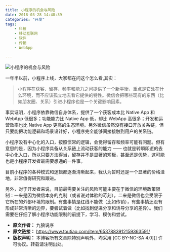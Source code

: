 ```yaml
---
title: 小程序的机会与风险
date: 2018-03-28 14:48:39
categories: "开发"
tags:
	- 科技
	- 移动互联网
	- 软件
	- 传销
	- WebApp

---
```


![小程序的机会与风险][UIV6-NIJV-R3MU.jpg]

一年半以前，小程序上线，大家都在问这个怎么看,其实：

> 小程序在获客、留存、频率和能力之间提供了一个新平衡，重点是它处在什么环境，而不应该孤立地去看它提供的特性。微信会把哪些现有的东西（比如朋友圈、关系）引进小程序也是一个关键影响因素。

事实证明，小程序依靠微信自身体系，提供了一个获客成本比 Native App 和 WebApp 低很多；功能能力比 Native App 低，却比 WebApp 高很多；开发和运营效率也比 Native App 更高的生态环境。另外微信虽然没有接口开放关系链，但只要能把功能逻辑和场景设计好，小程序完全能够间接接触到用户的关系链。

小程序没有中心化的入口，按照惯常的逻辑，会觉得留存和频率可能有问题。但有意思的是，因为小程序具备从关系链上流动获客的能力 —— 也就是转瞬即逝的去中心化入口，所以只要方法得当，留存并不是显著的短板，甚至还是优势，这可能也是小程序开发者最需要想通的一件事。

目前小程序的各种模式和逻辑都逐渐清晰起来，我认为暂时还是一个显著的价格洼地，非常值得研究和跟进。

另外，对于开发者来说，目前最需要关注的风险可能主要在于微信的环境政策限制：一来是因为微信本身的克制（或者说对体验的苛刻），二来是微信也会受限于它所在的外部环境的限制。有些事情是红线不能做（比如传销），有些事情还没有形成非常清晰的边界，要尝试着做（比如找到促进分享和诱导分享的差异）。我们需要在仔细了解小程序功能限制的前提下，学习、模仿和尝试。


[UIV6-NIJV-R3MU.jpg]: /pro/os/crawler/UIV6-NIJV-R3MU.jpg
 *  **原文作者：** 九狼说序
 *  **原文链接：** https://www.toutiao.com/item/6537883912159363591/
 *  **版权声明：** 本博客所有文章除特别声明外，均采用 [CC BY-NC-SA 4.0][] 许可协议。转载请注明出处。